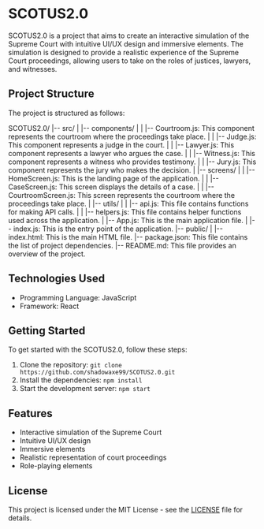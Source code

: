 # SCOTUS2.0

SCOTUS2.0 is a project that aims to create an interactive simulation of the Supreme Court with intuitive UI/UX design and immersive elements. The simulation is designed to provide a realistic experience of the Supreme Court proceedings, allowing users to take on the roles of justices, lawyers, and witnesses.

## Project Structure

The project is structured as follows:

SCOTUS2.0/
|-- src/
|   |-- components/
|   |   |-- Courtroom.js: This component represents the courtroom where the proceedings take place.
|   |   |-- Judge.js: This component represents a judge in the court.
|   |   |-- Lawyer.js: This component represents a lawyer who argues the case.
|   |   |-- Witness.js: This component represents a witness who provides testimony.
|   |   |-- Jury.js: This component represents the jury who makes the decision.
|   |-- screens/
|   |   |-- HomeScreen.js: This is the landing page of the application.
|   |   |-- CaseScreen.js: This screen displays the details of a case.
|   |   |-- CourtroomScreen.js: This screen represents the courtroom where the proceedings take place.
|   |-- utils/
|   |   |-- api.js: This file contains functions for making API calls.
|   |   |-- helpers.js: This file contains helper functions used across the application.
|   |-- App.js: This is the main application file.
|   |-- index.js: This is the entry point of the application.
|-- public/
|   |-- index.html: This is the main HTML file.
|-- package.json: This file contains the list of project dependencies.
|-- README.md: This file provides an overview of the project.

## Technologies Used

- Programming Language: JavaScript
- Framework: React

## Getting Started

To get started with the SCOTUS2.0, follow these steps:

1. Clone the repository: `git clone https://github.com/shadowaxe99/SCOTUS2.0.git`
2. Install the dependencies: `npm install`
3. Start the development server: `npm start`

## Features

- Interactive simulation of the Supreme Court
- Intuitive UI/UX design
- Immersive elements
- Realistic representation of court proceedings
- Role-playing elements

## License

This project is licensed under the MIT License - see the [LICENSE](LICENSE) file for details.
